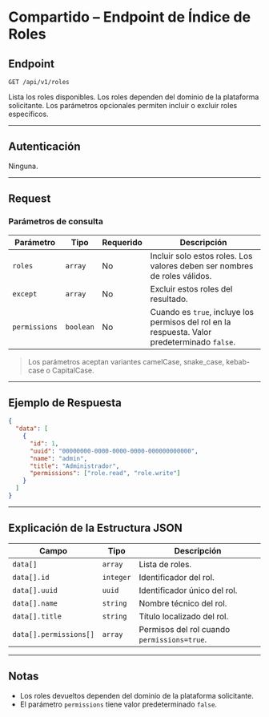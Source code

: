 # Compartido – Endpoint de Índice de Roles

## Endpoint

`GET /api/v1/roles`

Lista los roles disponibles. Los roles dependen del dominio de la plataforma solicitante. Los parámetros opcionales permiten incluir o excluir roles específicos.

---

## Autenticación

Ninguna.

---

## Request

### Parámetros de consulta

| Parámetro | Tipo | Requerido | Descripción |
| --------- | ---- | -------- | ----------- |
| `roles` | `array` | No | Incluir solo estos roles. Los valores deben ser nombres de roles válidos. |
| `except` | `array` | No | Excluir estos roles del resultado. |
| `permissions` | `boolean` | No | Cuando es `true`, incluye los permisos del rol en la respuesta. Valor predeterminado `false`. |

> Los parámetros aceptan variantes camelCase, snake_case, kebab-case o CapitalCase.

---

## Ejemplo de Respuesta

```json
{
  "data": [
    {
      "id": 1,
      "uuid": "00000000-0000-0000-0000-000000000000",
      "name": "admin",
      "title": "Administrador",
      "permissions": ["role.read", "role.write"]
    }
  ]
}
```

---

## Explicación de la Estructura JSON

| Campo | Tipo | Descripción |
| ----- | ---- | ----------- |
| `data[]` | `array` | Lista de roles. |
| `data[].id` | `integer` | Identificador del rol. |
| `data[].uuid` | `uuid` | Identificador único del rol. |
| `data[].name` | `string` | Nombre técnico del rol. |
| `data[].title` | `string` | Título localizado del rol. |
| `data[].permissions[]` | `array` | Permisos del rol cuando `permissions=true`. |

---

## Notas

* Los roles devueltos dependen del dominio de la plataforma solicitante.
* El parámetro `permissions` tiene valor predeterminado `false`.
